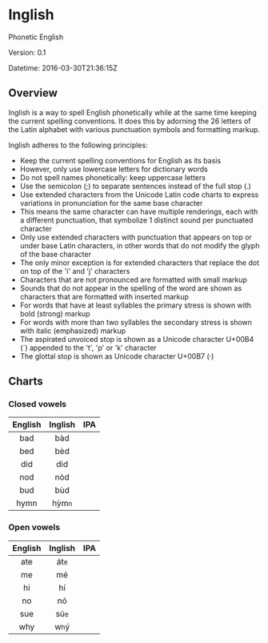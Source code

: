 # Inglish

Phonetic English

Version: 0.1

Datetime: 2016-03-30T21:36:15Z

## Overview

Inglish is a way to spell English phonetically while at the same time keeping the current spelling conventions. It does this by adorning the 26 letters of the Latin alphabet with various punctuation symbols and formatting markup.

Inglish adheres to the following principles:
- Keep the current spelling conventions for English as its basis
- However, only use lowercase letters for dictionary words
- Do not spell names phonetically: keep uppercase letters
- Use the semicolon (;) to separate sentences instead of the full stop (.)
- Use extended characters from the Unicode Latin code charts to express variations in pronunciation for the same base character
- This means the same character can have multiple renderings, each with a different punctuation, that symbolize 1 distinct sound per punctuated character
- Only use extended characters with punctuation that appears on top or under base Latin characters, in other words that do not modify the glyph of the base character
- The only minor exception is for extended characters that replace the dot on top of the 'i' and 'j' characters
- Characters that are not pronounced are formatted with small markup
- Sounds that do not appear in the spelling of the word are shown as characters that are formatted with inserted markup
- For words that have at least syllables the primary stress is shown with bold (strong) markup
- For words with more than two syllables the secondary stress is shown with italic (emphasized) markup
- The aspirated unvoiced stop is shown as a Unicode character U+00B4 (&#x00B4;) appended to the 't', 'p' or 'k' character
- The glottal stop is shown as Unicode character U+00B7 (&#x00B7;)

## Charts

### Closed vowels
|English|Inglish|IPA|
|:-----:|:-----:|:-:|
|bad|b&#x00E0;d||
|bed|b&#x00E8;d||
|did|d&#x00EC;d||
|nod|n&#x00F2;d||
|bud|b&#x00F9;d||
|hymn|h&#x1EF3;m<small>n</small>||

### Open vowels
|English|Inglish|IPA|
|:-----:|:-----:|:-:|
|ate|&#x00E1;t<small>e</small>||
|me|m&#x00E9;||
|hi|h&#x00ED;||
|no|n&#x00F3;||
|sue|s&#x00FA;<small>e</small>||
|why|w<small>h</small>&#x00FD;||

